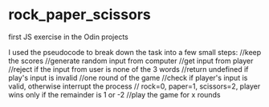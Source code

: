 # rock_paper_scissors
first JS exercise in the Odin projects


I used the pseudocode to break down the task into a few small steps:
//keep the scores
//generate random input from computer
//get input from player
  //reject if the input from user is none of the 3 words
  //return undefined if play's input is invalid
//one round of the game
  //check if player's input is valid, otherwise interrupt the process
    // rock=0, paper=1, scissors=2, player wins only if the remainder is 1 or -2
//play the game for x rounds

